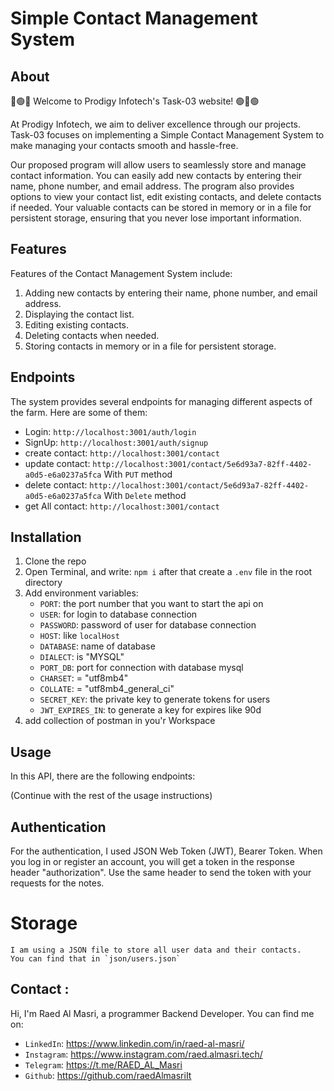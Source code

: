 # Simple Contact Management System

## About

🔵🟢🔵 Welcome to Prodigy Infotech's Task-03 website! 🟢🔵🟢

At Prodigy Infotech, we aim to deliver excellence through our projects. Task-03 focuses on implementing a Simple Contact Management System to make managing your contacts smooth and hassle-free.

Our proposed program will allow users to seamlessly store and manage contact information. You can easily add new contacts by entering their name, phone number, and email address. The program also provides options to view your contact list, edit existing contacts, and delete contacts if needed. Your valuable contacts can be stored in memory or in a file for persistent storage, ensuring that you never lose important information.

## Features

Features of the Contact Management System include:

1. Adding new contacts by entering their name, phone number, and email address.
2. Displaying the contact list.
3. Editing existing contacts.
4. Deleting contacts when needed.
5. Storing contacts in memory or in a file for persistent storage.

## Endpoints

The system provides several endpoints for managing different aspects of the farm. Here are some of them:

-   Login: `http://localhost:3001/auth/login`
-   SignUp: `http://localhost:3001/auth/signup`
-   create contact: `http://localhost:3001/contact`
-   update contact: `http://localhost:3001/contact/5e6d93a7-82ff-4402-a0d5-e6a0237a5fca` With `PUT` method
-   delete contact: `http://localhost:3001/contact/5e6d93a7-82ff-4402-a0d5-e6a0237a5fca` With `Delete` method
-   get All contact: `http://localhost:3001/contact`

## Installation

1. Clone the repo
2. Open Terminal, and write: `npm i` after that create a `.env` file in the root directory
3. Add environment variables:
    - `PORT`: the port number that you want to start the api on
    - `USER`: for login to database connection
    - `PASSWORD`: password of user for database connection
    - `HOST`: like `localHost`
    - `DATABASE`: name of database
    - `DIALECT`: is "MYSQL"
    - `PORT_DB`: port for connection with database mysql
    - `CHARSET`: = "utf8mb4"
    - `COLLATE`: = "utf8mb4_general_ci"
    - `SECRET_KEY`: the private key to generate tokens for users
    - `JWT_EXPIRES_IN`: to generate a key for expires like 90d
4. add collection of postman in you'r Workspace

## Usage

In this API, there are the following endpoints:

(Continue with the rest of the usage instructions)

## Authentication

For the authentication, I used JSON Web Token (JWT), Bearer Token. When you log in or register an account, you will get a token in the response header "authorization". Use the same header to send the token with your requests for the notes.

# Storage

    I am using a JSON file to store all user data and their contacts.
    You can find that in `json/users.json`

## Contact :

Hi, I'm Raed Al Masri, a programmer Backend Developer. You can find me on:

-   `LinkedIn`: https://www.linkedin.com/in/raed-al-masri/
-   `Instagram`: https://www.instagram.com/raed.almasri.tech/
-   `Telegram`: https://t.me/RAED_AL_Masri
-   `Github`: https://github.com/raedAlmasriIt
